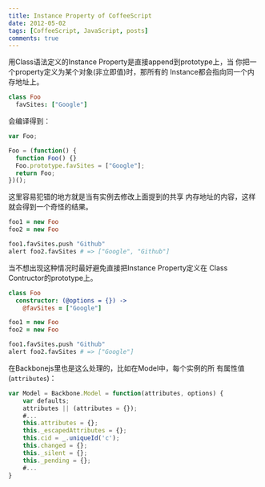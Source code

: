 ```yaml
---
title: Instance Property of CoffeeScript
date: 2012-05-02
tags: [CoffeeScript, JavaScript, posts]
comments: true
---
```


用Class语法定义的Instance Property是直接append到prototype上，当
你把一个property定义为某个对象(非立即值)时，那所有的
Instance都会指向同一个内存地址上。

```coffeescript
class Foo
  favSites: ["Google"]
```

会编译得到：

```javascript
var Foo;

Foo = (function() {
  function Foo() {}
  Foo.prototype.favSites = ["Google"];
  return Foo;
})();
```

这里容易犯错的地方就是当有实例去修改上面提到的共享
内存地址的内容，这样就会得到一个奇怪的结果。

```coffeescript
foo1 = new Foo
foo2 = new Foo

foo1.favSites.push "Github"
alert foo2.favSites # => ["Google", "Github"]
```

当不想出现这种情况时最好避免直接把Instance Property定义在
Class Contructor的prototype上。

```coffeescript
class Foo
  constructor: (@options = {}) ->
    @favSites = ["Google"]

foo1 = new Foo
foo2 = new Foo

foo1.favSites.push "Github"
alert foo2.favSites # => ["Google"]
```

在Backbonejs里也是这么处理的，比如在Model中，每个实例的所
有属性值(`attributes`)：

```javascript
var Model = Backbone.Model = function(attributes, options) {
    var defaults;
    attributes || (attributes = {});
    #...
    this.attributes = {};
    this._escapedAttributes = {};
    this.cid = _.uniqueId('c');
    this.changed = {};
    this._silent = {};
    this._pending = {};
    #...
}
```
